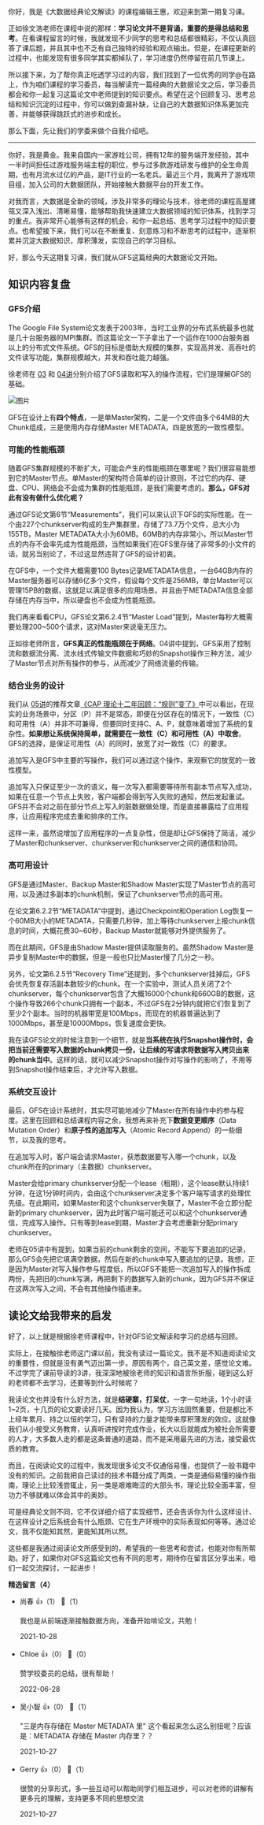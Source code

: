 你好，我是《大数据经典论文解读》的课程编辑王惠，欢迎来到第一期复习课。

正如徐文浩老师在课程中说的那样：**学习论文并不是背诵，重要的是得总结和思考**。在看课程留言的时候，我就发现不少同学的思考和总结都很精彩，不仅认真回答了课后题，并且其中也不乏有自己独特的经验和观点输出。但是，在课程更新的过程中，也能发现有很多同学其实都掉队了，学习进度仍然停留在前几节课上。

所以接下来，为了帮你真正吃透学习过的内容，我们找到了一位优秀的同学@在路上，作为咱们课程的学习委员，每当解读完一篇经典的大数据论文之后，学习委员都会和你一起复习这篇论文中老师提到的知识要点。希望在这个回顾复习、思考总结和知识沉淀的过程中，你可以做到查漏补缺，让自己的大数据知识体系更加完善，并能够获得跳跃式的进步和成长。

那么下面，先让我们的学委来做个自我介绍吧。

* * *

你好，我是黄金。我来自国内一家游戏公司，拥有12年的服务端开发经验，其中一半时间担任过游戏服务端主程的职位，参与过多款游戏研发与维护的全生命周期，也有月流水过亿的产品，是IT行业的一名老兵。最近三个月，我离开了游戏项目组，加入公司的大数据团队，开始接触大数据平台的开发工作。

对我而言，大数据是全新的领域，涉及非常多的理论与技术，徐老师的课程高屋建瓴又深入浅出、清晰易懂，能够帮助我快速建立大数据领域的知识体系，找到学习的重点。我非常开心能够有这样的机会，和你一起总结、思考学习过程中的知识要点。也希望接下来，我们可以在不断重复、刻意练习和不断思考的过程中，逐渐积累并沉淀大数据知识，厚积薄发，实现自己的学习目标。

好，那么今天这期复习课，我们就从GFS这篇经典的大数据论文开始。

## 知识内容复盘

### GFS介绍

The Google File System论文发表于2003年，当时工业界的分布式系统最多也就是几十台服务器的MPI集群。而这篇论文一下子拿出了一个运作在1000台服务器以上的分布式文件系统。GFS的目标是借助大规模的集群，实现高并发、高吞吐的文件读写功能，集群规模越大，并发和吞吐能力越强。

徐老师在 [03](https://time.geekbang.org/column/article/421579) 和 [04讲](https://time.geekbang.org/column/article/422468)分别介绍了GFS读取和写入的操作流程，它们是理解GFS的基础。

![图片](https://static001.geekbang.org/resource/image/7e/8e/7ed989974bf3aa4eefbf4b39c1a9f68e.png?wh=612x284)

GFS在设计上有**四个特点**，一是单Master架构，二是一个文件由多个64MB的大Chunk组成，三是使用内存存储Master METADATA，四是放宽的一致性模型。

### 可能的性能瓶颈

随着GFS集群规模的不断扩大，可能会产生的性能瓶颈在哪里呢？我们很容易能想到它的Master节点。单Master的架构符合简单的设计原则，不过它的内存、硬盘、CPU、网络会不会成为集群的性能瓶颈，是我们需要考虑的。**那么，GFS对此有没有做什么优化呢？**

通过GFS论文第6节“Measurements”，我们可以来认识下GFS的实际性能。在一个由227个chunkserver构成的生产集群里，存储了73.7万个文件，总大小为155TB，Master METADATA大小为60MB。60MB的内存非常小，所以Master节点的内存不会率先成为性能瓶颈，当然如果我们在GFS里存储了非常多的小文件的话，就另当别论了，不过这显然违背了GFS的设计初衷。

在GFS中，一个文件大概需要100 Bytes记录METADATA信息，一台64GB内存的Master服务器可以存储6亿多个文件，假设每个文件是256MB，单台Master可以管理15PB的数据，这就足以满足很多的应用场景。并且由于METADATA信息全部存储在内存当中，所以硬盘也不会成为性能瓶颈。

我们再来看看CPU，GFS论文第6.2.4节“Master Load”提到，Master每秒大概需要处理200~500个请求，这对Master来说毫无压力。

正如徐老师所言，**GFS真正的性能瓶颈在于网络**。04讲中提到，GFS采用了控制流和数据流分离、流水线式传输文件数据和巧妙的Snapshot操作三种方法，减少了Master节点对所有操作的参与，从而减少了网络流量的传输。

### 结合业务的设计

我们从 [05讲](https://time.geekbang.org/column/article/422636)的推荐文章[《CAP 理论十二年回顾：“规则”变了》](http://www.infoq.com/cn/articles/cap-twelve-years-later-how-the-rules-have-changed)中可以看出，在现实的业务场景中，分区（P）并不是常态，即便在分区存在的情况下，一致性（C）和可用性（A）并非不可兼得，但要同时支持C、A、P，就意味着增加了系统的复杂性。**如果想让系统保持简单，就需要在一致性（C）和可用性（A）中取舍**。GFS的选择，是保证可用性（A）的同时，放宽了对一致性（C）的要求。

追加写入是GFS中主要的写操作，我们可以通过这个操作，来观察它的放宽的一致性模型。

追加写入只保证至少一次的语义，每一次写入都需要等待所有副本节点写入成功，如果在任意一个节点上失败，客户端都会得到写入失败的通知，然后发起重试。GFS并不会对之前在部分节点上写入的脏数据做处理，而是直接暴露给了应用程序，让应用程序完成去重和排序的工作。

这样一来，虽然说增加了应用程序的一点复杂性，但是却让GFS保持了简洁，减少了Master和chunkserver、chunkserver和chunkserver之间的通信和协同。

### 高可用设计

GFS是通过Master、Backup Master和Shadow Master实现了Master节点的高可用，以及通过多副本的chunk机制，保证了chunkserver节点的高可用。

在论文第6.2.2节“METADATA”中提到，通过Checkpoint和Operation Log恢复一个60MB大小的METADATA，只需要几秒钟，加上等待chunkserver上报chunk信息的时间，大概花费30~60秒，Backup Master就能够对外提供服务了。

而在此期间，GFS是由Shadow Master提供读取服务的。虽然Shadow Master是异步复制Master中的数据，但是一般也只比Master慢了几分之一秒。

另外，论文第6.2.5节“Recovery Time”还提到，多个chunkserver挂掉后，GFS会优先恢复存活副本数较少的chunk。在一个实验中，测试人员关闭了2个chunkserver，每个chunkserver包含了大概16000个chunk和660GB的数据，这个操作导致266个chunk只拥有一个副本，不过GFS在2分钟内就把它们恢复到了至少2个副本。当时的机器带宽是100Mbps，而现在的机器普遍达到了1000Mbps，甚至是10000Mbps，恢复速度会更快。

我在读GFS论文的时候注意到一个细节，就是**当系统在执行Snapshot操作时，会把当前还需要写入数据的chunk拷贝一份，让后续的写请求将数据写入拷贝出来的chunk当中**。这样的话，就可以减少Snapshot操作对写操作的影响了，不用等到Snapshot操作结束后，才允许写入数据。

### 系统交互设计

最后，GFS在设计系统时，其实尽可能地减少了Master在所有操作中的参与程度。这里在回顾和总结课程内容之余，我想再来补充下**数据变更顺序**（Data Mutation Order）和**原子性的追加写入**（Atomic Record Append）的一些细节，以及我的思考。

在追加写入时，客户端会请求Master，获悉数据要写入哪一个chunk，以及chunk所在的primary（主数据）chunkserver。

Master会给primary chunkserver分配一个lease（租期），这个lease默认持续1分钟，在这1分钟时间内，会由这个chunkserver决定多个客户端写请求的处理优先级。在此期间，如果Master和这个chunkserver失联了，Master不会立即分配新的primary chunkserver，因为此时客户端可能还可以和这个chunkserver通信，完成写入操作。只有等到lease到期，Master才会考虑重新分配primary chunkserver。

老师在05讲中有提到，如果当前的chunk剩余的空间，不能写下要追加的记录，那么GFS会先把它填满空数据，然后在新的chunk中写入要追加的记录。我想，正是因为Master对写入操作参与程度低，所以GFS不能把一次追加写入的操作拆成两份，先把旧的chunk写满，再把剩下的数据写入新的chunk，因为GFS并不保证在这两次写入之间，不会有其他操作插进来。

## 读论文给我带来的启发

好了，以上就是根据徐老师课程中，针对GFS论文解读和学习的总结与回顾。

实际上，在接触徐老师这门课以前，我没有读过一篇论文。我不是不知道阅读论文的重要性，但就是没有勇气迈出第一步。原因有两个，自己英文差，感觉论文难。不过学完了课前导读的3讲，我深深地被徐老师的知识和语言所折服，碰到这么好的老师都不去学习，还要等到什么时候呢？

我读论文也并没有什么好方法，就是**结硬寨，打呆仗**，一字一句地读，1个小时读1~2页，十几页的论文要读好几天。因为我认为，学习方法固然重要，但是都比不上经年累月、持之以恒的学习，只有坚持的力量才能带来厚积薄发的效应。这就像我们从小接受义务教育，认真听讲按时完成作业，长大以后就能成为被社会所需要的人才，大多数人走的都是这条普通的道路，而不是采用最先进的方法，接受最优质的教育。

而且，在阅读论文的过程中，我发现很多论文不仅通俗易懂，也提供了一般书籍中没有的知识。之前我把自己读过的技术书籍分成了两类，一类是通俗易懂的操作指南，理论上比较浅尝辄止，另一类是艰难晦涩的大部头书，理论比较全面丰富，但功力不够就难以体会其中的奥妙。

可是经典论文则不同，它不仅详细介绍了实现细节，还会告诉你为什么这样设计、在这样设计之后系统会有什么瓶颈、它在生产环境中的实际表现如何等等。通过论文，我不仅能知其然，更能知其所以然。

这些都是我通过阅读论文所感受到的，希望我的一些思考和尝试，也能对你有所帮助。好了，如果你对GFS这篇论文也有不同的思考，期待你在留言区分享出来，咱们一起交流探讨，一起进步！
<div><strong>精选留言（4）</strong></div><ul>
<li><span>尚春</span> 👍（1） 💬（1）<p>我也是从前端逐渐接触数据方向，准备开始啃论文，共勉！</p>2021-10-28</li><br/><li><span>Chloe</span> 👍（0） 💬（0）<p>赞学校委员的总结，很有帮助！</p>2022-06-28</li><br/><li><span>吴小智</span> 👍（0） 💬（1）<p>&quot;三是内存存储在 Master METADATA 里&quot; 这个看起来怎么这么别扭呢？应该是：METADATA 存储在 Master 内存里？？</p>2021-10-27</li><br/><li><span>Gerry</span> 👍（0） 💬（1）<p>很赞的分享形式，多一些互动可以帮助同学们相互进步，可以对老师的讲解有更多元的理解，支持更多不同的思想交流</p>2021-10-27</li><br/>
</ul>